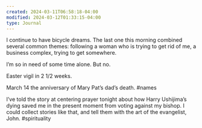 ```yaml
---
created: 2024-03-11T06:58:18-04:00
modified: 2024-03-12T01:33:15-04:00
type: Journal
---
```


I continue to have bicycle dreams. The last one this morning combined several common themes: following a woman who is trying to get rid of me, a business complex,  trying to get somewhere.

I’m so in need of some time alone. But no. 

Easter vigil in 2 1/2 weeks.

March 14 the anniversary of Mary Pat’s dad’s death. #names

I’ve told the story at centering prayer tonight about how Harry Ushijima’s dying saved me in the present moment from voting against my bishop. I could collect stories like that, and tell them with the art of the evangelist, John. #spirituality
